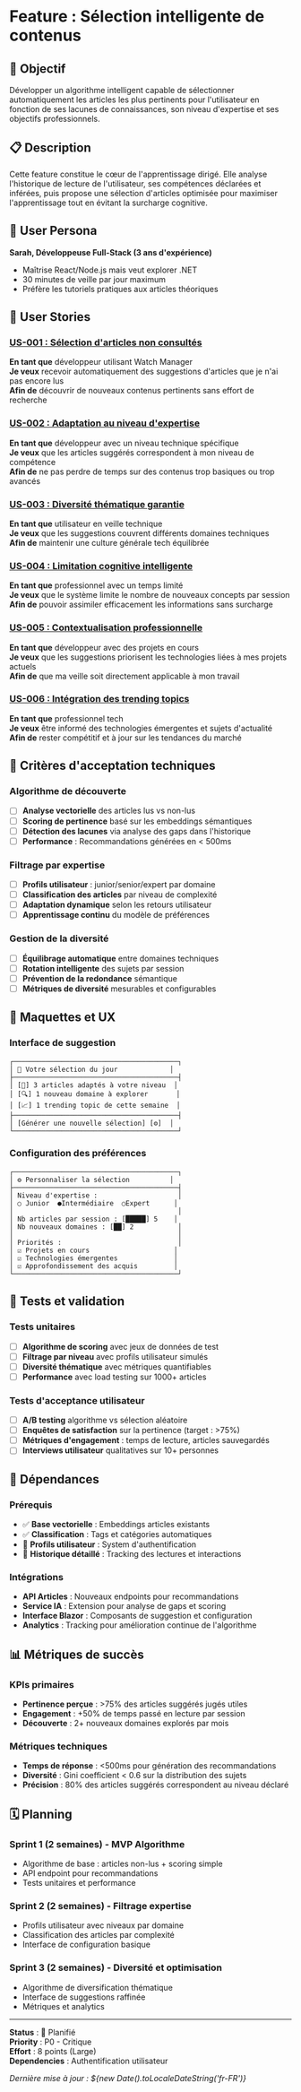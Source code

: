 ﻿# Feature : Sélection intelligente de contenus

## 🎯 Objectif

Développer un algorithme intelligent capable de sélectionner automatiquement les articles les plus pertinents pour l'utilisateur en fonction de ses lacunes de connaissances, son niveau d'expertise et ses objectifs professionnels.

## 📋 Description

Cette feature constitue le cœur de l'apprentissage dirigé. Elle analyse l'historique de lecture de l'utilisateur, ses compétences déclarées et inférées, puis propose une sélection d'articles optimisée pour maximiser l'apprentissage tout en évitant la surcharge cognitive.

## 👤 User Persona

**Sarah, Développeuse Full-Stack (3 ans d'expérience)**
- Maîtrise React/Node.js mais veut explorer .NET
- 30 minutes de veille par jour maximum
- Préfère les tutoriels pratiques aux articles théoriques

## 🎯 User Stories

### [US-001 : Sélection d'articles non consultés](us-001-selection-articles-non-consultes.md)
**En tant que** développeur utilisant Watch Manager  
**Je veux** recevoir automatiquement des suggestions d'articles que je n'ai pas encore lus  
**Afin de** découvrir de nouveaux contenus pertinents sans effort de recherche

### [US-002 : Adaptation au niveau d'expertise](us-002-adaptation-niveau-expertise.md)
**En tant que** développeur avec un niveau technique spécifique  
**Je veux** que les articles suggérés correspondent à mon niveau de compétence  
**Afin de** ne pas perdre de temps sur des contenus trop basiques ou trop avancés

### [US-003 : Diversité thématique garantie](us-003-diversite-thematique.md)
**En tant que** utilisateur en veille technique  
**Je veux** que les suggestions couvrent différents domaines techniques  
**Afin de** maintenir une culture générale tech équilibrée

### [US-004 : Limitation cognitive intelligente](us-004-limitation-cognitive.md)
**En tant que** professionnel avec un temps limité  
**Je veux** que le système limite le nombre de nouveaux concepts par session  
**Afin de** pouvoir assimiler efficacement les informations sans surcharge

### [US-005 : Contextualisation professionnelle](us-005-contextualisation-professionnelle.md)
**En tant que** développeur avec des projets en cours  
**Je veux** que les suggestions priorisent les technologies liées à mes projets actuels  
**Afin de** que ma veille soit directement applicable à mon travail

### [US-006 : Intégration des trending topics](us-006-trending-topics.md)
**En tant que** professionnel tech  
**Je veux** être informé des technologies émergentes et sujets d'actualité  
**Afin de** rester compétitif et à jour sur les tendances du marché

## 🔧 Critères d'acceptation techniques

### Algorithme de découverte
- [ ] **Analyse vectorielle** des articles lus vs non-lus
- [ ] **Scoring de pertinence** basé sur les embeddings sémantiques  
- [ ] **Détection des lacunes** via analyse des gaps dans l'historique
- [ ] **Performance** : Recommandations générées en < 500ms

### Filtrage par expertise
- [ ] **Profils utilisateur** : junior/senior/expert par domaine
- [ ] **Classification des articles** par niveau de complexité
- [ ] **Adaptation dynamique** selon les retours utilisateur
- [ ] **Apprentissage continu** du modèle de préférences

### Gestion de la diversité
- [ ] **Équilibrage automatique** entre domaines techniques
- [ ] **Rotation intelligente** des sujets par session
- [ ] **Prévention de la redondance** sémantique
- [ ] **Métriques de diversité** mesurables et configurables

## 🎨 Maquettes et UX

### Interface de suggestion
```
┌─────────────────────────────────────────┐
│ 🎲 Votre sélection du jour             │
├─────────────────────────────────────────┤
│ [🎯] 3 articles adaptés à votre niveau  │
│ [🔍] 1 nouveau domaine à explorer       │  
│ [📈] 1 trending topic de cette semaine  │
├─────────────────────────────────────────┤
│ [Générer une nouvelle sélection] [⚙️]  │
└─────────────────────────────────────────┘
```

### Configuration des préférences
```
┌─────────────────────────────────────────┐
│ ⚙️ Personnaliser la sélection          │
├─────────────────────────────────────────┤
│ Niveau d'expertise :                    │
│ ○ Junior  ●Intermédiaire  ○Expert      │
│                                         │
│ Nb articles par session : [█████] 5    │
│ Nb nouveaux domaines : [██] 2           │
│                                         │
│ Priorités :                             │
│ ☑ Projets en cours                     │
│ ☑ Technologies émergentes              │
│ ☑ Approfondissement des acquis         │
└─────────────────────────────────────────┘
```

## 🧪 Tests et validation

### Tests unitaires
- [ ] **Algorithme de scoring** avec jeux de données de test
- [ ] **Filtrage par niveau** avec profils utilisateur simulés
- [ ] **Diversité thématique** avec métriques quantifiables
- [ ] **Performance** avec load testing sur 1000+ articles

### Tests d'acceptance utilisateur
- [ ] **A/B testing** algorithme vs sélection aléatoire
- [ ] **Enquêtes de satisfaction** sur la pertinence (target : >75%)
- [ ] **Métriques d'engagement** : temps de lecture, articles sauvegardés
- [ ] **Interviews utilisateur** qualitatives sur 10+ personnes

## 🔗 Dépendances

### Prérequis
- ✅ **Base vectorielle** : Embeddings articles existants
- ✅ **Classification** : Tags et catégories automatiques
- 🔄 **Profils utilisateur** : System d'authentification
- 🔮 **Historique détaillé** : Tracking des lectures et interactions

### Intégrations
- **API Articles** : Nouveaux endpoints pour recommandations
- **Service IA** : Extension pour analyse de gaps et scoring
- **Interface Blazor** : Composants de suggestion et configuration
- **Analytics** : Tracking pour amélioration continue de l'algorithme

## 📊 Métriques de succès

### KPIs primaires
- **Pertinence perçue** : >75% des articles suggérés jugés utiles
- **Engagement** : +50% de temps passé en lecture par session
- **Découverte** : 2+ nouveaux domaines explorés par mois

### Métriques techniques
- **Temps de réponse** : <500ms pour génération des recommandations
- **Diversité** : Gini coefficient < 0.6 sur la distribution des sujets
- **Précision** : 80% des articles suggérés correspondent au niveau déclaré

## 🗓️ Planning

### Sprint 1 (2 semaines) - MVP Algorithme
- Algorithme de base : articles non-lus + scoring simple
- API endpoint pour recommandations
- Tests unitaires et performance

### Sprint 2 (2 semaines) - Filtrage expertise  
- Profils utilisateur avec niveaux par domaine
- Classification des articles par complexité
- Interface de configuration basique

### Sprint 3 (2 semaines) - Diversité et optimisation
- Algorithme de diversification thématique
- Interface de suggestions raffinée
- Métriques et analytics

---

**Status** : 🔮 Planifié  
**Priority** : P0 - Critique  
**Effort** : 8 points (Large)  
**Dependencies** : Authentification utilisateur  

*Dernière mise à jour : ${new Date().toLocaleDateString('fr-FR')}*
